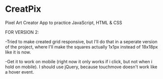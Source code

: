 # CreatPix
Pixel Art Creator App to practice JavaScript, HTML &amp; CSS

FOR  VERSION 2:

-Tried to make created grid responsive, but I'll do that in a seperate version of the project, where I'll make the squares actually 1x1px instead of 18x18px like it is now.

-Get it to work on mobile (right now it only works if i click, but not when i hold on mobile). I should use jQuery, because touchmove doesn't work like a hover event.
